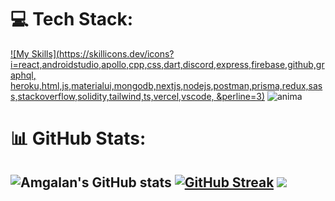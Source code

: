 
# 💻 Tech Stack:
[![My Skills](https://skillicons.dev/icons?i=react,androidstudio,apollo,cpp,css,dart,discord,express,firebase,github,graphql,
heroku,html,js,materialui,mongodb,nextjs,nodejs,postman,prisma,redux,sass,stackoverflow,solidity,tailwind,ts,vercel,vscode,
&perline=3)](https://skillicons.dev)
<img src="https://user-images.githubusercontent.com/74038190/213910845-af37a709-8995-40d6-be59-724526e3c3d7.gif" alt="anima"/>
# 📊 GitHub Stats:

![Amgalan's GitHub stats](https://github-readme-stats.vercel.app/api?username=AmgalanAmga&show_icons=true&theme=algolia )
[![GitHub Streak](https://streak-stats.demolab.com?user=Amgalan&theme=tokyonight&border_radius=6&date_format=j%20M%5B%20Y%5D)](https://git.io/streak-stats)
![](https://github-readme-stats.vercel.app/api/top-langs/?username=AmgalanAmga&theme=dark&hide_border=false&include_all_commits=true&count_private=true&layout=compact)
---

<!-- Proudly created with GPRM ( https://gprm.itsvg.in ) -->
